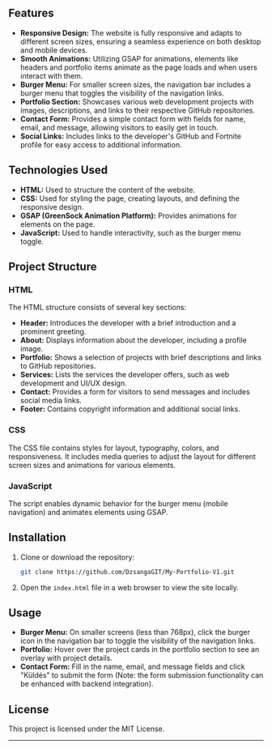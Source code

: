 ## Features

- **Responsive Design:** The website is fully responsive and adapts to different screen sizes, ensuring a seamless experience on both desktop and mobile devices.
- **Smooth Animations:** Utilizing GSAP for animations, elements like headers and portfolio items animate as the page loads and when users interact with them.
- **Burger Menu:** For smaller screen sizes, the navigation bar includes a burger menu that toggles the visibility of the navigation links.
- **Portfolio Section:** Showcases various web development projects with images, descriptions, and links to their respective GitHub repositories.
- **Contact Form:** Provides a simple contact form with fields for name, email, and message, allowing visitors to easily get in touch.
- **Social Links:** Includes links to the developer's GitHub and Fortnite profile for easy access to additional information.

## Technologies Used

- **HTML:** Used to structure the content of the website.
- **CSS:** Used for styling the page, creating layouts, and defining the responsive design.
- **GSAP (GreenSock Animation Platform):** Provides animations for elements on the page.
- **JavaScript:** Used to handle interactivity, such as the burger menu toggle.

## Project Structure

### HTML

The HTML structure consists of several key sections:

- **Header:** Introduces the developer with a brief introduction and a prominent greeting.
- **About:** Displays information about the developer, including a profile image.
- **Portfolio:** Shows a selection of projects with brief descriptions and links to GitHub repositories.
- **Services:** Lists the services the developer offers, such as web development and UI/UX design.
- **Contact:** Provides a form for visitors to send messages and includes social media links.
- **Footer:** Contains copyright information and additional social links.

### CSS

The CSS file contains styles for layout, typography, colors, and responsiveness. It includes media queries to adjust the layout for different screen sizes and animations for various elements.

### JavaScript

The script enables dynamic behavior for the burger menu (mobile navigation) and animates elements using GSAP.

## Installation

1. Clone or download the repository:
   ```bash
   git clone https://github.com/DzsangaGIT/My-Portfolio-V1.git
   ```

2. Open the `index.html` file in a web browser to view the site locally.

## Usage

- **Burger Menu:** On smaller screens (less than 768px), click the burger icon in the navigation bar to toggle the visibility of the navigation links.
- **Portfolio:** Hover over the project cards in the portfolio section to see an overlay with project details.
- **Contact Form:** Fill in the name, email, and message fields and click "Küldés" to submit the form (Note: the form submission functionality can be enhanced with backend integration).

## License

This project is licensed under the MIT License.

---
